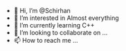- 👋 Hi, I’m @Schirhan
- 👀 I’m interested in Almost everything
- 🌱 I’m currently learning C++
- 💞️ I’m looking to collaborate on ...
- 📫 How to reach me ...

<!---
Schirhan/Schirhan is a ✨ special ✨ repository because its `README.md` (this file) appears on your GitHub profile.
You can click the Preview link to take a look at your changes.
--->
